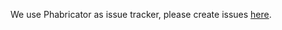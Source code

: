 We use Phabricator as issue tracker, please create issues [here]( https://phabricator.wikimedia.org/maniphest/task/edit/form/1/?projects=PerformanceInspector).

